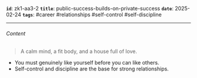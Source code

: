 **`id`**: zk1-aa3-2
**`title`**: public-success-builds-on-private-success
**`date`**: 2025-02-24
**`tags`**: #career #relationships #self-control #self-discipline

---

###### Content

> A calm mind, a fit body, and a house full of love.

-   You must genuinely like yourself before you can like others.
-   Self-control and discipline are the base for strong relationships.
